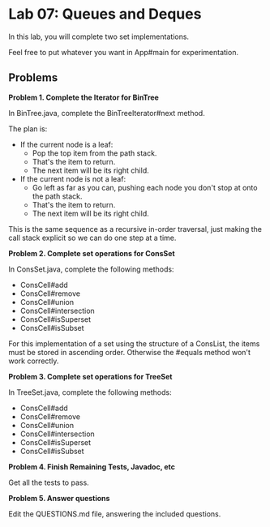 
# Lab 07: Queues and Deques

In this lab, you will complete two set implementations.

Feel free to put whatever you want in App#main for experimentation.

## Problems

**Problem 1. Complete the Iterator for BinTree**

In BinTree.java, complete the BinTreeIterator#next method.

The plan is:

 - If the current node is a leaf:
   - Pop the top item from the path stack.
   - That's the item to return.
   - The next item will be its right child.
 - If the current node is not a leaf:
   - Go left as far as you can, pushing each node you
     don't stop at onto the path stack.
   - That's the item to return.
   - The next item will be its right child.

This is the same sequence as a recursive in-order traversal, just
making the call stack explicit so we can do one step at a time.


**Problem 2. Complete set operations for ConsSet**

In ConsSet.java, complete the following methods:

 - ConsCell#add
 - ConsCell#remove
 - ConsCell#union
 - ConsCell#intersection
 - ConsCell#isSuperset
 - ConsCell#isSubset

For this implementation of a set using the structure of a ConsList,
the items must be stored in ascending order. Otherwise the #equals
method won't work correctly.


**Problem 3. Complete set operations for TreeSet**
 
In TreeSet.java, complete the following methods:

 - ConsCell#add
 - ConsCell#remove
 - ConsCell#union
 - ConsCell#intersection
 - ConsCell#isSuperset
 - ConsCell#isSubset


**Problem 4. Finish Remaining Tests, Javadoc, etc**

Get all the tests to pass.



**Problem 5. Answer questions**

Edit the QUESTIONS.md file, answering the included questions.
